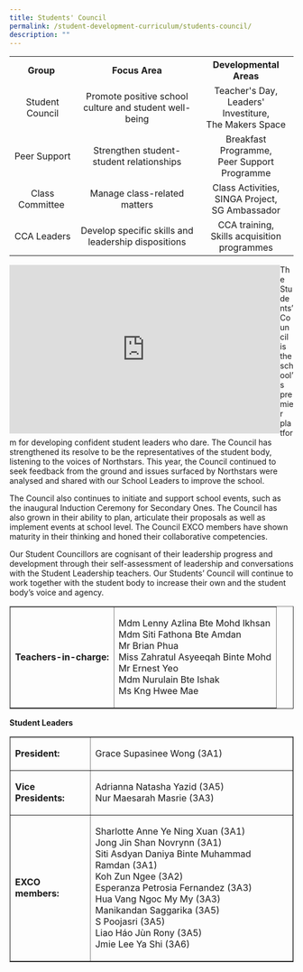 ```yaml
---
title: Students' Council
permalink: /student-development-curriculum/students-council/
description: ""
---
```

<table class="iveo_table ive_eobj_center ives_tab_1">
<tbody>
<tr>
<th style="text-align: center;">Group&nbsp;</th>
<th style="text-align: center;">Focus Area</th>
<th style="text-align: center;">Developmental Areas</th>
</tr>
<tr>
<td style="text-align: center;">Student Council</td>
<td style="text-align: center;">Promote positive school culture and student well-being</td>
<td style="text-align: center;">Teacher's Day,<br />Leaders' Investiture,<br />The Makers Space</td>
</tr>
<tr>
<td style="text-align: center;">Peer Support</td>
<td style="text-align: center;">Strengthen student-student relationships</td>
<td style="text-align: center;">Breakfast Programme,<br />Peer Support Programme</td>
</tr>
<tr>
<td style="text-align: center;">Class Committee&nbsp;</td>
<td style="text-align: center;">Manage class-related<br class="" /><span class="" lang="EN">matters</span></td>
<td style="text-align: center;">Class Activities,<br />SINGA Project,<br />SG Ambassador</td>
</tr>
<tr>
<td style="text-align: center;">CCA Leaders</td>
<td style="text-align: center;">Develop specific skills and leadership dispositions</td>
<td style="text-align: center;">CCA training,<br /><span lang="EN">Skills acquisition programmes</span></td>
</tr>
</tbody>
</table>
<iframe src="https://docs.google.com/presentation/d/e/2PACX-1vQt7VCtO7RKa9UfXhPQvglvUgAt8VoprUZUy0K4olGz-Mysqu1N6lq1UPJu3V21i0V4JPGOdvTpDWcm/embed?start=false&loop=false&delayms=10000" frameborder="0" width="480" height="299" allowfullscreen="true" align = "left"></iframe>
<p>The Students&rsquo; Council is the school&rsquo;s premier platform for developing confident student leaders who dare. The Council has strengthened its resolve to be the representatives of the student body, listening to the voices of Northstars. This year, the Council continued to seek feedback from the ground and issues surfaced by Northstars were analysed and shared with our School Leaders to improve the school. </p>
<p>The Council also continues to initiate and support school events, such as the inaugural Induction Ceremony for Secondary Ones. The Council has also grown in their ability to plan, articulate their proposals as well as implement events at school level. The Council EXCO members have shown maturity in their thinking and honed their collaborative competencies.</p>
<p>Our Student Councillors are cognisant of their leadership progress and development through their self-assessment of leadership and conversations with the Student Leadership teachers.&nbsp;Our Students&rsquo; Council will continue to work together with the student body to increase their own and the student body&rsquo;s voice and agency.</p>
<td style="width: 50%;">
<table border="1">
<tbody>
<tr>
<td><strong>Teachers-in-charge:</strong></td>
<td>
<p>Mdm Lenny Azlina Bte Mohd Ikhsan<br />Mdm Siti Fathona Bte Amdan<br />Mr Brian Phua<br />Miss Zahratul Asyeeqah Binte Mohd<br />Mr Ernest Yeo<br />Mdm Nurulain Bte Ishak<br />Ms Kng Hwee Mae</p>
</td>
</tr>
</tbody>
</table>
<p><strong>Student Leaders</strong></p>
<table border="1">
<tbody>
<tr>
<td><strong>President:</strong></td>
<td><p>Grace Supasinee Wong (3A1)</p></td>
</tr>
<tr>
<td><strong>Vice Presidents:&nbsp;</strong></td>
<td>
<p>Adrianna Natasha Yazid (3A5)<br />Nur Maesarah Masrie (3A3)</p>
</td>
</tr>
<tr>
<td><strong>EXCO members:</strong></td>
<td>
<p>Sharlotte Anne Ye Ning Xuan (3A1)<br />Jong Jin Shan Novrynn (3A1)<br />Siti Asdyan Daniya Binte Muhammad Ramdan (3A1)<br />Koh Zun Ngee (3A2)<br />Esperanza Petrosia Fernandez (3A3)<br />Hua Vang Ngoc My My (3A3)<br />Manikandan Saggarika (3A5)<br />S Poojasri (3A5)<br />Liao H&aacute;o J&ugrave;n Rony (3A5)<br />Jmie Lee Ya Shi (3A6)</p>
</td>
</tr>
</tbody>
</table>